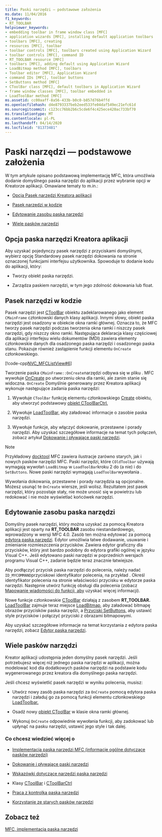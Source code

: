 ```yaml
---
title: Paski narzędzi — podstawowe założenia
ms.date: 11/04/2016
f1_keywords:
- RT_TOOLBAR
helpviewer_keywords:
- embedding toolbar in frame window class [MFC]
- application wizards [MFC], installing default application toolbars
- toolbars [MFC], creating
- resources [MFC], toolbar
- toolbar controls [MFC], toolbars created using Application Wizard
- toolbar controls [MFC], command ID
- RT_TOOLBAR resource [MFC]
- toolbars [MFC], adding default using Application Wizard
- LoadBitmap method [MFC], toolbars
- Toolbar editor [MFC], Application Wizard
- command IDs [MFC], toolbar buttons
- SetButtons method [MFC]
- CToolBar class [MFC], default toolbars in Application Wizard
- frame window classes [MFC], toolbar embedded in
- LoadToolBar method [MFC]
ms.assetid: cc00aaff-8a56-433b-b0c0-b857d76b4ffd
ms.openlocfilehash: d4e8793337beb2eed533fe04daf549ec21efc61d
ms.sourcegitcommit: c123cc76bb2b6c5cde6f4c425ece420ac733bf70
ms.translationtype: MT
ms.contentlocale: pl-PL
ms.lasthandoff: 04/14/2020
ms.locfileid: "81373481"
---
```

# <a name="toolbar-fundamentals"></a>Paski narzędzi — podstawowe założenia

W tym artykule opisano podstawową implementację MFC, która umożliwia dodanie domyślnego paska narzędzi do aplikacji przez wybranie opcji w Kreatorze aplikacji. Omawiane tematy to m.in.:

- [Opcja Pasek narzędzi Kreatora aplikacji](#_core_the_appwizard_toolbar_option)

- [Pasek narzędzi w kodzie](#_core_the_toolbar_in_code)

- [Edytowanie zasobu paska narzędzi](#_core_editing_the_toolbar_resource)

- [Wiele pasków narzędzi](#_core_multiple_toolbars)

## <a name="the-application-wizard-toolbar-option"></a><a name="_core_the_appwizard_toolbar_option"></a>Opcja paska narzędzi Kreatora aplikacji

Aby uzyskać pojedynczy pasek narzędzi z przyciskami domyślnymi, wybierz opcję Standardowy pasek narzędzi dokowania na stronie oznaczonej funkcjami interfejsu użytkownika. Spowoduje to dodanie kodu do aplikacji, który:

- Tworzy obiekt paska narzędzi.

- Zarządza paskiem narzędzi, w tym jego zdolność dokowania lub float.

## <a name="the-toolbar-in-code"></a><a name="_core_the_toolbar_in_code"></a>Pasek narzędzi w kodzie

Pasek narzędzi jest [CToolBar](../mfc/reference/ctoolbar-class.md) obiektu zadeklarowanego jako element `CMainFrame` członkowski danych klasy aplikacji. Innymi słowy, obiekt paska narzędzi jest osadzony w obiekcie okna ramki głównej. Oznacza to, że MFC tworzy pasek narzędzi podczas tworzenia okna ramki i niszczy pasek narzędzi, gdy niszczy okno ramki. Następująca deklaracja klasy częściowej dla aplikacji interfejsu wielu dokumentów (MDI) zawiera elementy członkowskie danych dla osadzonego paska narzędzi i osadzonego paska stanu. Pokazuje również zastąpienie funkcji elementu `OnCreate` członkowskiego.

[!code-cpp[NVC_MFCListView#6](../atl/reference/codesnippet/cpp/toolbar-fundamentals_1.h)]

Tworzenie paska `CMainFrame::OnCreate`narzędzi odbywa się w pliku . MFC wywołuje [OnCreate](../mfc/reference/cwnd-class.md#oncreate) po utworzeniu okna dla ramki, ale zanim stanie się widoczna. `OnCreate` Domyślnie generowany przez Kreatora aplikacji wykonuje następujące zadania paska narzędzi:

1. Wywołuje `CToolBar` funkcję elementu członkowskiego [Create](../mfc/reference/ctoolbar-class.md#create) obiektu, aby utworzyć podstawowy [obiekt CToolBarCtrl.](../mfc/reference/ctoolbarctrl-class.md)

1. Wywołuje [LoadToolBar,](../mfc/reference/ctoolbar-class.md#loadtoolbar) aby załadować informacje o zasobie paska narzędzi.

1. Wywołuje funkcje, aby włączyć dokowanie, przestawne i porady narzędzi. Aby uzyskać szczegółowe informacje na temat tych połączeń, zobacz artykuł [Dokowanie i pływające paski narzędzi](../mfc/docking-and-floating-toolbars.md).

> [!NOTE]
> Przykładowy [docktool](../overview/visual-cpp-samples.md) MFC zawiera ilustracje zarówno starych, jak i nowych pasków narzędzi MFC. Paski narzędzi, które `COldToolbar` używają wymagają wywołań `LoadBitmap` w `LoadToolBar`kroku 2 do (a nie) i do `SetButtons`. Nowe paski narzędzi wymagają `LoadToolBar`wywołania .

Wywołania dokowania, przestawne i porady narzędzia są opcjonalne. Możesz usunąć te `OnCreate` wiersze, jeśli wolisz. Rezultatem jest pasek narzędzi, który pozostaje stały, nie może unosić się w powietrzu lub redokować i nie może wyświetlać końcówek narzędzi.

## <a name="editing-the-toolbar-resource"></a><a name="_core_editing_the_toolbar_resource"></a>Edytowanie zasobu paska narzędzi

Domyślny pasek narzędzi, który można uzyskać za pomocą Kreatora aplikacji jest oparty na **RT_TOOLBAR** zasobu niestandardowego, wprowadzony w wersji MFC 4.0. Zasób ten można edytować za pomocą [edytora paska narzędzi](../windows/toolbar-editor.md). Edytor umożliwia łatwe dodawanie, usuwanie i zmienianie rozmieszczenia przycisków. Zawiera edytor graficzny dla przycisków, który jest bardzo podobny do edytora grafiki ogólnej w języku Visual C++. Jeśli edytowano paski narzędzi w poprzednich wersjach programu Visual C++, zadanie będzie teraz znacznie łatwiejsze.

Aby podłączyć przycisk paska narzędzi do polecenia, należy nadać `ID_MYCOMMAND`przyciskowi identyfikator polecenia, na przykład . Określ identyfikator polecenia na stronie właściwości przycisku w edytorze paska narzędzi. Następnie utwórz funkcję obsługi dla polecenia (zobacz [Mapowanie wiadomości do funkcji, aby](../mfc/reference/mapping-messages-to-functions.md) uzyskać więcej informacji).

Nowe funkcje członkowskie [CToolBar](../mfc/reference/ctoolbar-class.md) działają z zasobem **RT_TOOLBAR.** [LoadToolBar](../mfc/reference/ctoolbar-class.md#loadtoolbar) zajmuje teraz miejsce [LoadBitmap,](../mfc/reference/ctoolbar-class.md#loadbitmap) aby załadować bitmapę obrazów przycisków paska narzędzi, a [Przyciski SetButtons,](../mfc/reference/ctoolbar-class.md#setbuttons) aby ustawić style przycisków i połączyć przyciski z obrazami bitmapowymi.

Aby uzyskać szczegółowe informacje na temat korzystania z edytora paska narzędzi, zobacz [Edytor paska narzędzi](../windows/toolbar-editor.md).

## <a name="multiple-toolbars"></a><a name="_core_multiple_toolbars"></a>Wiele pasków narzędzi

Kreator aplikacji udostępnia jeden domyślny pasek narzędzi. Jeśli potrzebujesz więcej niż jednego paska narzędzi w aplikacji, można modelować kod dla dodatkowych pasków narzędzi na podstawie kodu wygenerowanego przez kreatora dla domyślnego paska narzędzi.

Jeśli chcesz wyświetlić pasek narzędzi w wyniku polecenia, musisz:

- Utwórz nowy zasób paska narzędzi za `OnCreate` pomocą edytora paska narzędzi i załaduj go za pomocą funkcji elementu członkowskiego [LoadToolbar.](../mfc/reference/ctoolbar-class.md#loadtoolbar)

- Osadź nowy [obiekt CToolBar](../mfc/reference/ctoolbar-class.md) w klasie okna ramki głównej.

- Wykonuj `OnCreate` odpowiednie wywołania funkcji, aby zadokować lub upłynąć na pasku narzędzi, ustawić jego style i tak dalej.

### <a name="what-do-you-want-to-know-more-about"></a>Co chcesz wiedzieć więcej o

- [Implementacja paska narzędzi MFC (informacje ogólne dotyczące pasków narzędzi)](../mfc/mfc-toolbar-implementation.md)

- [Dokowanie i pływające paski narzędzi](../mfc/docking-and-floating-toolbars.md)

- [Wskazówki dotyczące narzędzi paska narzędzi](../mfc/toolbar-tool-tips.md)

- Klasy [CToolBar](../mfc/reference/ctoolbar-class.md) i [CToolBarCtrl](../mfc/reference/ctoolbarctrl-class.md)

- [Praca z kontrolką paska narzędzi](../mfc/working-with-the-toolbar-control.md)

- [Korzystanie ze starych pasków narzędzi](../mfc/using-your-old-toolbars.md)

## <a name="see-also"></a>Zobacz też

[MFC, implementacja paska narzędzi](../mfc/mfc-toolbar-implementation.md)
